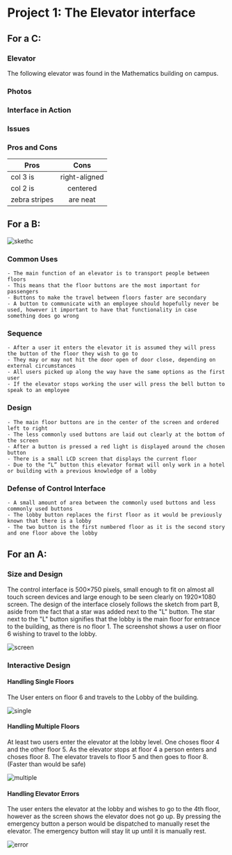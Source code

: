 # Project 1: The Elevator interface

## For a C:

### Elevator

The following elevator was found in the Mathematics building on campus.

### Photos

### Interface in Action

### Issues

### Pros and Cons

| Pros          | Cons          |
| ------------- |:-------------:|
| col 3 is      | right-aligned | 
| col 2 is      | centered      | 
| zebra stripes | are neat      |  

## For a B:

![skethc](https://user-images.githubusercontent.com/82000483/192679950-087571fe-69b0-4ff1-8fa3-b042fc6dfd46.jpg)


### Common Uses 
    - The main function of an elevator is to transport people between floors
    - This means that the floor buttons are the most important for passengers
    - Buttons to make the travel between floors faster are secondary
    - A button to communicate with an employee should hopefully never be used, however it important to have that functionality in case something does go wrong

### Sequence 
    - After a user it enters the elevator it is assumed they will press the button of the floor they wish to go to
    - They may or may not hit the door open of door close, depending on external circumstances
    - All users picked up along the way have the same options as the first user
    - If the elevator stops working the user will press the bell button to speak to an employee

### Design
    - The main floor buttons are in the center of the screen and ordered left to right
    - The less commonly used buttons are laid out clearly at the bottom of the screen
    - After a button is pressed a red light is displayed around the chosen button
    - There is a small LCD screen that displays the current floor
    - Due to the “L” button this elevator format will only work in a hotel or building with a previous knowledge of a lobby 

### Defense of Control Interface
    - A small amount of area between the commonly used buttons and less commonly used buttons
    - The lobby button replaces the first floor as it would be previously known that there is a lobby
    - The two button is the first numbered floor as it is the second story and one floor above the lobby

## For an A:

### Size and Design
The control interface is 500×750 pixels, small enough to fit on almost all touch screen devices and large enough to be seen clearly on 1920×1080 screen. The design of the interface closely follows the sketch from part B, aside from the fact that a star was added next to the "L" button. The star next to the "L" button signifies that the lobby is the main floor for entrance to the building, as there is no floor 1. The screenshot shows a user on floor 6 wishing to travel to the lobby.

![screen](https://user-images.githubusercontent.com/82000483/192677780-509300c8-057e-4172-ab52-1eee282a1e52.png)


    
### Interactive Design 

#### Handling Single Floors

The User enters on floor 6 and travels to the Lobby of the building. 

![single](https://user-images.githubusercontent.com/82000483/192678961-42b095cf-6144-4bb0-b7a9-34709b772016.gif)


#### Handling Multiple Floors

At least two users enter the elevator at the lobby level. One choses floor 4 and the other floor 5. As the elevator stops at floor 4 a person enters and choses floor 8. The elevator travels to floor 5 and then goes to floor 8. (Faster than would be safe)

![multiple](https://user-images.githubusercontent.com/82000483/192678979-915ec522-f0a7-4d4d-bc9f-b860ab6680b9.gif)


#### Handling Elevator Errors

The user enters the elevator at the lobby and wishes to go to the 4th floor, however as the screen shows the elevator does not go up. By pressing the emergency button a person would be dispatched to manually reset the elevator. The emergency button will stay lit up until it is manually rest.

![error](https://user-images.githubusercontent.com/82000483/192679427-7b4696da-2e24-4f0a-8a75-c44269e97690.gif)

